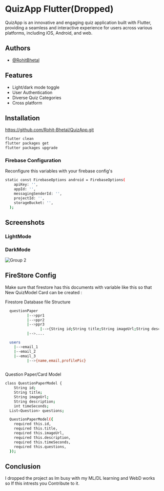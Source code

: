 
# QuizApp Flutter(Dropped)

QuizApp is an innovative and engaging quiz application built with Flutter, providing a seamless and interactive experience for users across various platforms, including iOS, Android, and web. 



## Authors

- [@RohitBhetal](https://github.com/Rohit-Bhetal)


## Features

- Light/dark mode toggle
- User Authentication
- Diverse Quiz Categories
- Cross platform


## Installation

https://github.com/Rohit-Bhetal/QuizApp.git

```bash
flutter clean
flutter packages get
flutter packages upgrade
```

### Firebase Configuration
Reconfigure this variables with your firebase config's

```bash
static const FirebaseOptions android = FirebaseOptions(
    apiKey: '',
    appId: '',
    messagingSenderId: '',
    projectId: '',
    storageBucket: '',
  );

```
## Screenshots



### LightMode


### DarkMode
![Group 2](https://github.com/Rohit-Bhetal/QuizApp/assets/96344296/a9ea9190-baa1-41b1-83b9-985b6f83b751)

## FireStore Config
Make sure that firestore has this documents with variable like this so that New QuizModel Card can be created :

Firestore Database file Structure
```bash
  questionPaper
          |-->ppr1
          |-->ppr2
          |-->ppr3
                |-->{String id;String title;String imageUrl;String description;int timeSeconds;}
          |-->....

  users
    |-->email_1
    |--email_2
    |--email_3
          |-->{name,email,profilePic}
                

```
Question Paper/Card Model
```bash
class QuestionPaperModel {
    String id;
    String title;
    String imageUrl;
    String description;
    int timeSeconds;
  List<Question> questions;

  QuestionPaperModel({
    required this.id,
    required this.title,
    required this.imageUrl,
    required this.description,
    required this.timeSeconds,
    required this.questions,
  });
```

## Conclusion
I dropped the project as Im busy with my ML/DL learning and WebD works so If this intrests you Contribute to it.

